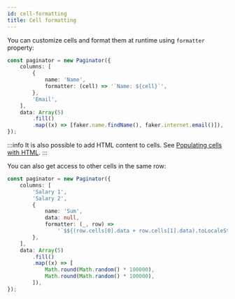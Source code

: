 ```yaml
---
id: cell-formatting
title: Cell formatting
---
```


You can customize cells and format them at runtime using `formatter` property:

```ts paginator
const paginator = new Paginator({
    columns: [
        {
            name: 'Name',
            formatter: (cell) => '`Name: ${cell}`',
        },
        'Email',
    ],
    data: Array(5)
        .fill()
        .map((x) => [faker.name.findName(), faker.internet.email()]),
});
```

:::info
It is also possible to add HTML content to cells. See [Populating cells with HTML](html-cells.md).
:::

You can also get access to other cells in the same row:

```ts paginator
const paginator = new Paginator({
    columns: [
        'Salary 1',
        'Salary 2',
        {
            name: 'Sum',
            data: null,
            formatter: (_, row) =>
                '`$${(row.cells[0].data + row.cells[1].data).toLocaleString()} USD`',
        },
    ],
    data: Array(5)
        .fill()
        .map((x) => [
            Math.round(Math.random() * 100000),
            Math.round(Math.random() * 100000),
        ]),
});
```
